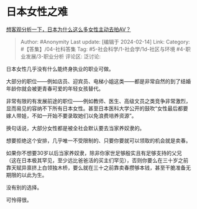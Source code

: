 # 日本女性之难
[想客观分析一下，日本为什么这么多女性主动去拍AV？](https://www.zhihu.com/question/412412967/answer/3394610001)

> Author: #Anonymity
> Last update: [编辑于 2024-02-14]
> Link:
> Category: #【答集】/04-社科答集
> Tag:  #5-社会科学/1-社会学/1d-社区与环境 #4-职业发展/3-职业分析
> 评论区:
> 泛讨论:

日本女性几乎没有什么能终身执业的职业可做。

大部分的职位——例如店员、迎宾员、电梯小姐这类——都是非常自然的到了结婚年龄你就会被更青春可爱的年轻女孩替代。

非常有限的有发展前途的职位——例如教师、医生、高级文员之类竞争非常激烈，显而易见的容纳不下所有日本女性。甚至日本医科大学公开的鼓吹“女性最后都要嫁人带娃，不如一开始不要录取她们以免浪费培养资源”。

换句话说，大部分女性都是被全社会默认要去当家养奴隶的。

想要拒绝这个安排，几乎唯一不受限制的、只要你要就可以领取的机会就是卖春。

如果你不想要30岁以后当家养奴隶，除非你家世足够殷实且有足够支持的父兄（这在日本极其罕见，至少远比爸爸活的买主们罕见），否则你要么在三十岁之前靠天赋异禀挤上白领独木桥，要么就在三十之前靠卖春攒够本钱，甚至干脆准备无期限的以此为生。

没有别的选择。

可怜得很。
